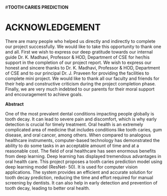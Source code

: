 #**TOOTH CARIES PREDICTION**
# ACKNOWLEDGEMENT
There are many people who helped us directly and indirectly to complete our project
successfully. We would like to take this opportunity to thank one and all. First we wish to
express our deep gratitude towards our internal guide Dr. K. Madhavi, Professor & HOD,
Department of CSE for her/his support in the completion of our project report. We wish to
express our honest and sincere thanks to Dr. K. Madhavi, Professor & HOD, Department
of CSE and to our principal Dr. J. Praveen for providing the facilities to complete mini
project. We would like to thank all our faculty and friends for their help and constructive
criticism during the project completion phase. Finally, we are very much indebted to our
parents for their moral support and encouragement to achieve goals.

**Abstract**


One of the most prevalent dental conditions impacting people globally is tooth decay. It can lead
to severe pain and discomfort, which is why early detection is crucial for timely treatment. Oral
health is an extremely complicated area of medicine that includes conditions like tooth caries,
gum disease, and oral cancer, among others. When compared to analogous healthcare instruments,
computer-based technology has demonstrated the ability to do some tasks in an acceptable amount
of time and at a reasonable cost. The field of oral healthcare has seen enormous benefits from
deep learning. Deep learning has displayed tremendous advantages in oral health care. This
project proposes a tooth caries prediction model using deep learning model (ResNet- 50). It is
used for computer vision applications. The system provides an efficient and accurate solution for
tooth decay prediction, reducing the time and effort required for manual screening by dentists. It
can also help in early detection and prevention of tooth decay, leading to better oral health.



